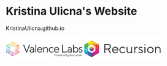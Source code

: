 # Kristina Ulicna's Website

KristinaUlicna.github.io

![Valence Labs](./assets/sign_vl.png)
![Recursion Pharma](./assets/sign_rxrx.png)
